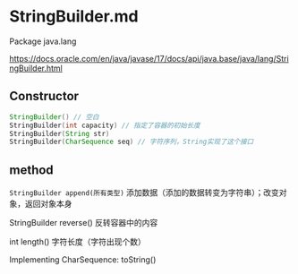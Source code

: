 # StringBuilder.md

Package java.lang

<https://docs.oracle.com/en/java/javase/17/docs/api/java.base/java/lang/StringBuilder.html>

## Constructor

```java
StringBuilder() // 空白
StringBuilder​(int capacity) // 指定了容器的初始长度
StringBuilder​(String str)
StringBuilder​(CharSequence seq) // 字符序列，String实现了这个接口
```

## method

`StringBuilder append​(所有类型)` 添加数据（添加的数据转变为字符串）；改变对象，返回对象本身

StringBuilder reverse() 反转容器中的内容

int length() 字符长度（字符出现个数）

Implementing CharSequence:
toString()
